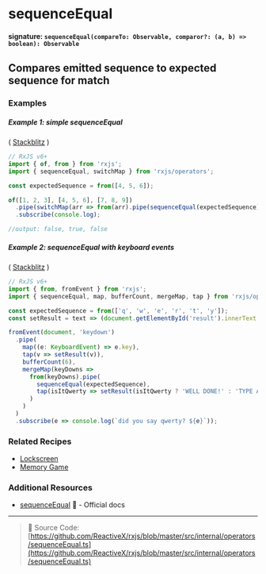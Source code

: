 # sequenceEqual

#### signature: `sequenceEqual(compareTo: Observable, comparor?: (a, b) => boolean): Observable`

## Compares emitted sequence to expected sequence for match



### Examples

##### Example 1: simple sequenceEqual

(
[Stackblitz](https://stackblitz.com/edit/rxjs-sequenceequal?file=index.ts&devtoolsheight=100)
)

```js
// RxJS v6+
import { of, from } from 'rxjs';
import { sequenceEqual, switchMap } from 'rxjs/operators';

const expectedSequence = from([4, 5, 6]);

of([1, 2, 3], [4, 5, 6], [7, 8, 9])
  .pipe(switchMap(arr => from(arr).pipe(sequenceEqual(expectedSequence))))
  .subscribe(console.log);

//output: false, true, false
```

##### Example 2: sequenceEqual with keyboard events

(
[Stackblitz](https://stackblitz.com/edit/rxjs-sequenceequal-buffercount?file=index.ts&devtoolsheight=50)
)

```js
// RxJS v6+
import { from, fromEvent } from 'rxjs';
import { sequenceEqual, map, bufferCount, mergeMap, tap } from 'rxjs/operators';

const expectedSequence = from(['q', 'w', 'e', 'r', 't', 'y']);
const setResult = text => (document.getElementById('result').innerText = text);

fromEvent(document, 'keydown')
  .pipe(
    map((e: KeyboardEvent) => e.key),
    tap(v => setResult(v)),
    bufferCount(6),
    mergeMap(keyDowns =>
      from(keyDowns).pipe(
        sequenceEqual(expectedSequence),
        tap(isItQwerty => setResult(isItQwerty ? 'WELL DONE!' : 'TYPE AGAIN!'))
      )
    )
  )
  .subscribe(e => console.log(`did you say qwerty? ${e}`));
```

### Related Recipes

- [Lockscreen](../../recipes/lockscreen.md)
- [Memory Game](../../recipes/memory-game.md)

### Additional Resources

- [sequenceEqual](https://rxjs.dev/api/operators/sequenceEqual) 📰 - Official
  docs

---

> 📁 Source Code:
> [https://github.com/ReactiveX/rxjs/blob/master/src/internal/operators/sequenceEqual.ts](https://github.com/ReactiveX/rxjs/blob/master/src/internal/operators/sequenceEqual.ts)
